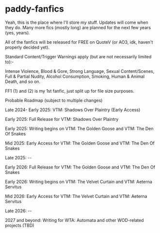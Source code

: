 # paddy-fanfics

Yeah, this is the place where I'll store my stuff. Updates will come when they do. Many more fics (mostly long) are planned for the next few years (yes, years).

All of the fanfics will be released for FREE on QuoteV (or AO3, idk, haven't properly decided yet).

Standard Content/Trigger Warnings apply (but are not necessarily limited to):-

Intense Violence, Blood & Gore, Strong Language, Sexual Content/Scenes, Full & Partial Nudity, Alcohol Consumption, Smoking, Human & Animal Death, and so on.

FF1 (1) and (2) is my 1st fanfic, just split up for file size purposes.

Probable Roadmap (subject to multiple changes)

Late 2024- Early 2025: VTM: Shadows Over Plaintry (Early Access)

Early 2025: Full Release for VTM: Shadows Over Plaintry

Early 2025: Writing begins on VTM: The Golden Goose and VTM: The Den Of Snakes

Mid 2025: Early Access for VTM: The Golden Goose and VTM: The Den Of Snakes

Late 2025: --

Early 2026: Full Release for VTM: The Golden Goose and VTM: The Den Of Snakes

Early 2026: Writing begins on VTM: The Velvet Curtain and VTM: Aeterna Servitus

Mid 2026: Early Access for VTM: The Velvet Curtain and VTM: Aeterna Servitus

Late 2026: --

2027 and beyond: Writing for WTA: Automata and other WOD-related projects (TBD)
